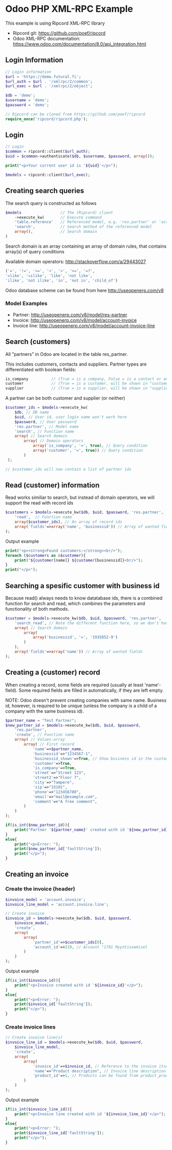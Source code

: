  
# Odoo PHP XML-RPC Example

This example is using Ripcord XML-RPC library

* Ripcord git: https://github.com/poef/ripcord
* Odoo XML-RPC documentation: https://www.odoo.com/documentation/8.0/api_integration.html


## Login Information
```php
// Login information
$url = 'https://demo.futural.fi';
$url_auth = $url . '/xmlrpc/2/common';
$url_exec = $url . '/xmlrpc/2/object';

$db = 'demo';
$username = 'demo';
$password = 'demo';

// Ripcord can be cloned from https://github.com/poef/ripcord
require_once('ripcord/ripcord.php');
```

## Login
```php
// Login
$common = ripcord::client($url_auth);
$uid = $common->authenticate($db, $username, $password, array());

print("<p>Your current user id is '${uid}'</p>");

$models = ripcord::client($url_exec);
```
 
## Creating search queries

The search query is constructed as follows
```php
$models					// The (Ripcord) client
	->execute_kw(		// Execute command
	'table.reference'	// Referenced model, e.g. 'res.partner' or 'account.invoice'
	'search',			// Search method of the referenced model
	array(),		    // Search domain
)
```

Search domain is an array containing an array of domain rules, 
that contains array(s) of query conditions

Available domain operators:
http://stackoverflow.com/a/29443027

```php
('=', '!=', '<=', '<', '>', '>=', '=?',
'=like', '=ilike', 'like', 'not like', 
'ilike', 'not ilike', 'in', 'not in', 'child_of')
```

Odoo database scheme can be found from here
http://useopenerp.com/v8

### Model Examples
* Partner: http://useopenerp.com/v8/model/res-partner
* Invoice: http://useopenerp.com/v8/model/account-invoice
* Invoice line: http://useopenerp.com/v8/model/account-invoice-line


## Search (customers)

All "partners" in Odoo are located in the table res_partner.

This includes customers, contacts and suppliers. Partner types
are differentiated with boolean fields:

```php
is_company 			// (True = is a company, False = is a contact or an employee)
customer 			// (True = is a customer, will be shown in "customers")
supplier 			// (True = is a supplier, will be shown in "suppliers").
```

A partner can be both customer and supplier (or neither)

```php
$customer_ids = $models->execute_kw(
    $db, // DB name
    $uid, // User id, user login name won't work here
    $password, // User password
    'res.partner', // Model name
    'search', // Function name
    array( // Search domain
        array( // Domain operators
            array('is_company', '=', true), // Query condition
            array('customer', '=', true)) // Query condition
        )
 );

// $customer_ids will now contain a list of partner ids
```


## Read (customer) information

Read works similiar to search, but instead of domain operators,
we will support the read with record ids

```php
$customers = $models->execute_kw($db, $uid, $password, 'res.partner',
    'read',  // Function name
    array($customer_ids), // An array of record ids
    array('fields'=>array('name', 'businessid')) // Array of wanted fields
);
```

Output example
```php   
print("<p><strong>Found customers:</strong><br/>");
foreach ($customers as &$customer){
    print("${customer[name]} ${customer[businessid]}<br/>");
}
print("</p>");
```



## Searching a spesific customer with business id

Because read() always needs to know datatabase ids,
there is a combined function for search and read, which
combines the parameters and functionality of both methods.

```php
$customer = $models->execute_kw($db, $uid, $password, 'res.partner',
    'search_read', // Note the different function here, so we don't have to search AND read
    array( // Search domain
        array(
            array('businessid', '=', '1935052-9')
        )
    ),
    array('fields'=>array('name')) // Array of wanted fields
);
```

 
## Creating a (customer) record

When creating a record, some fields are required (usually at least 'name'-field).
Some required fields are filled in automatically, if they are left empty.

NOTE: Odoo doesn't prevent creating companies with same name.
Business id, however, is required to be unique (unless the company is a child of
a company with the same business id).

```php 
$partner_name = "Test Partner";
$new_partner_id = $models->execute_kw($db, $uid, $password,
    'res.partner',
    'create', // Function name
    array( // Values-array
        array( // First record
            'name'=>$partner_name,
            'businessid'=>"1234567-1",
            'businessid_shown'=>True, // Show business id in the customer card
            'customer'=>True,
            'is_company'=>True,
            'street'=>"Street 123",
            'street2'=>"Floor 7",
            'city'=>"Tampere",
            'zip'=>"33101",
            'phone'=>"123456780",
            'email'=>"mail@example.com",
            'comment'=>"A free comment",
        )
    )
);

if(is_int($new_partner_id)){
    print("Partner '${partner_name}' created with id '${new_partner_id}'");
}
else{
    print("<p>Error: ");
    print($new_partner_id['faultString']);
    print("</p>");
}
```

 
## Creating an invoice

### Create the invoice (header)
```php 
$invoice_model = 'account.invoice';
$invoice_line_model = 'account.invoice.line';

// Create invoice
$invoice_id = $models->execute_kw($db, $uid, $password,
    $invoice_model,
    'create',
    array(
        array(
            'partner_id'=>$customer_ids[0],
            'account_id'=>219, // Account "1701 Myyntisaamiset
        )
    )
);
``` 

Output example
```php 
if(is_int($invoice_id)){
    print("<p>Invoice created with id '${invoice_id}'</p>");
}
else{
    print("<p>Error: ");
    print($invoice_id['faultString']);
    print("</p>");
}
```

### Create invoice lines
```php 
// Create invoice line(s)
$invoice_line_id = $models->execute_kw($db, $uid, $password,
    $invoice_line_model,
    'create',
    array(
        array(
            'invoice_id'=>$invoice_id, // Reference to the invoice itself
            'name'=>"Product description", // Invoice line description
            'product_id'=>1, // Products can be found from product_product
        )
    )
);
```

Output example
```php
if(is_int($invoice_line_id)){
    print("<p>Invoice line created with id '${invoice_line_id}'</p>");
}
else{
    print("<p>Error: ");
    print($invoice_line_id['faultString']);
    print("</p>");
}
```
